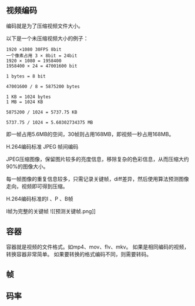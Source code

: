 
## 视频编码
编码就是为了压缩视频文件大小。


以下是一个未压缩视频大小的例子：
```
1920 ×1080 30FPS 8bit 
一个像素占用 3 × 8bit = 24bit
1920 × 1080 = 1958400
1958400 × 24 = 47001600 bit

1 bytes = 8 bit

47001600 / 8 = 5875200 bytes

1 KB = 1024 bytes
1 MB = 1024 KB

5875200 / 1024 = 5737.75 KB

5737.75 / 1024 = 5.60302734375 MB
```

即一帧占用5.6MB的空间，30帧则占用168MB，即视频一秒占用168MB。


H.264编码标准
JPEG 帧间编码

JPEG压缩图像，保留图片较多的亮度信息，移除复杂的色彩信息，从而压缩大约90%的图像大小。

每一帧图像的重复信息较多，只需记录关键帧，diff差异，然后使用算法预测图像走向，视频即可得到压缩。

H.264编码标准的I 、P 、B帧

I帧为完整的关键帧
![[预测关键帧.png]]




## 容器
容器就是视频的文件格式。如mp4、mov、flv、mkv。
如果是相同编码的视频，转换容器非常简单。
如果要转换的格式编码不同，则需要转码。



## 帧


## 码率
